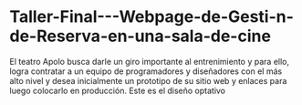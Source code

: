 # Taller-Final---Webpage-de-Gesti-n-de-Reserva-en-una-sala-de-cine
El teatro Apolo busca darle un giro importante al entrenimiento y para ello, logra contratar a un equipo de programadores y diseñadores con el más alto nivel y desea inicialmente un prototipo de su sitio web y enlaces para luego colocarlo en producción. Este es el diseño optativo
